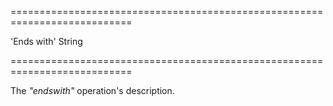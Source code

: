 <!--**
/*-------------------------------------------
    Auto-generated file. Do not modify.
-------------------------------------------

**-->
===========================================================================
<!--default-->'Ends with'<!--/default-->
<!--type-->String<!--/type-->
===========================================================================

<!--shortDescription-->
The *"endswith"* operation's description.
<!--/shortDescription-->

<!--fullDescription-->

<!--/fullDescription-->